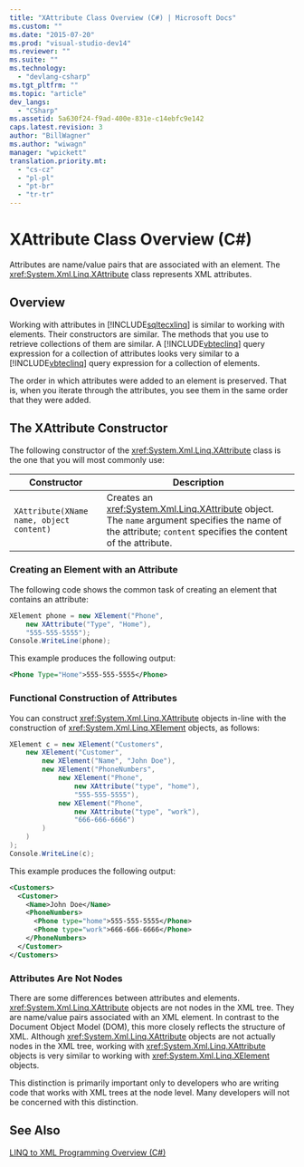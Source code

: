 ```yaml
---
title: "XAttribute Class Overview (C#) | Microsoft Docs"
ms.custom: ""
ms.date: "2015-07-20"
ms.prod: "visual-studio-dev14"
ms.reviewer: ""
ms.suite: ""
ms.technology: 
  - "devlang-csharp"
ms.tgt_pltfrm: ""
ms.topic: "article"
dev_langs: 
  - "CSharp"
ms.assetid: 5a630f24-f9ad-400e-831e-c14ebfc9e142
caps.latest.revision: 3
author: "BillWagner"
ms.author: "wiwagn"
manager: "wpickett"
translation.priority.mt: 
  - "cs-cz"
  - "pl-pl"
  - "pt-br"
  - "tr-tr"
---
```

# XAttribute Class Overview (C#)
Attributes are name/value pairs that are associated with an element. The <xref:System.Xml.Linq.XAttribute> class represents XML attributes.  
  
## Overview  
 Working with attributes in [!INCLUDE[sqltecxlinq](../../../../csharp/programming-guide/concepts/linq/includes/sqltecxlinq_md.md)] is similar to working with elements. Their constructors are similar. The methods that you use to retrieve collections of them are similar. A [!INCLUDE[vbteclinq](../../../../csharp/includes/vbteclinq_md.md)] query expression for a collection of attributes looks very similar to a [!INCLUDE[vbteclinq](../../../../csharp/includes/vbteclinq_md.md)] query expression for a collection of elements.  
  
 The order in which attributes were added to an element is preserved. That is, when you iterate through the attributes, you see them in the same order that they were added.  
  
## The XAttribute Constructor  
 The following constructor of the <xref:System.Xml.Linq.XAttribute> class is the one that you will most commonly use:  
  
|Constructor|Description|  
|-----------------|-----------------|  
|`XAttribute(XName name, object content)`|Creates an <xref:System.Xml.Linq.XAttribute> object. The `name` argument specifies the name of the attribute; `content` specifies the content of the attribute.|  
  
### Creating an Element with an Attribute  
 The following code shows the common task of creating an element that contains an attribute:  
  
```c#  
XElement phone = new XElement("Phone",  
    new XAttribute("Type", "Home"),  
    "555-555-5555");  
Console.WriteLine(phone);  
```  
  
 This example produces the following output:  
  
```xml  
<Phone Type="Home">555-555-5555</Phone>  
```  
  
### Functional Construction of Attributes  
 You can construct <xref:System.Xml.Linq.XAttribute> objects in-line with the construction of <xref:System.Xml.Linq.XElement> objects, as follows:  
  
```c#  
XElement c = new XElement("Customers",  
    new XElement("Customer",  
        new XElement("Name", "John Doe"),  
        new XElement("PhoneNumbers",  
            new XElement("Phone",  
                new XAttribute("type", "home"),  
                "555-555-5555"),  
            new XElement("Phone",  
                new XAttribute("type", "work"),  
                "666-666-6666")  
        )  
    )  
);  
Console.WriteLine(c);  
```  
  
 This example produces the following output:  
  
```xml  
<Customers>  
  <Customer>  
    <Name>John Doe</Name>  
    <PhoneNumbers>  
      <Phone type="home">555-555-5555</Phone>  
      <Phone type="work">666-666-6666</Phone>  
    </PhoneNumbers>  
  </Customer>  
</Customers>  
```  
  
### Attributes Are Not Nodes  
 There are some differences between attributes and elements. <xref:System.Xml.Linq.XAttribute> objects are not nodes in the XML tree. They are name/value pairs associated with an XML element. In contrast to the Document Object Model (DOM), this more closely reflects the structure of XML. Although <xref:System.Xml.Linq.XAttribute> objects are not actually nodes in the XML tree, working with <xref:System.Xml.Linq.XAttribute> objects is very similar to working with <xref:System.Xml.Linq.XElement> objects.  
  
 This distinction is primarily important only to developers who are writing code that works with XML trees at the node level. Many developers will not be concerned with this distinction.  
  
## See Also  
 [LINQ to XML Programming Overview (C#)](../../../../csharp/programming-guide/concepts/linq/linq-to-xml-programming-overview.md)